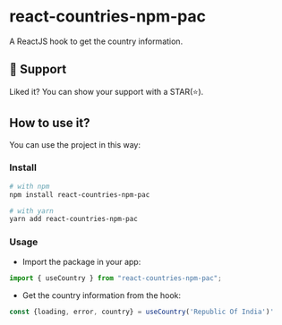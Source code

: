 # react-countries-npm-pac

A ReactJS hook to get the country information.

## 🫶 Support

Liked it? You can show your support with a STAR(⭐).

## How to use it?

You can use the project in this way:

### Install

```bash
# with npm
npm install react-countries-npm-pac

# with yarn
yarn add react-countries-npm-pac
```

### Usage

- Import the package in your app:

```js
import { useCountry } from "react-countries-npm-pac";
```

- Get the country information from the hook:

```js
const {loading, error, country} = useCountry('Republic Of India')'
```
